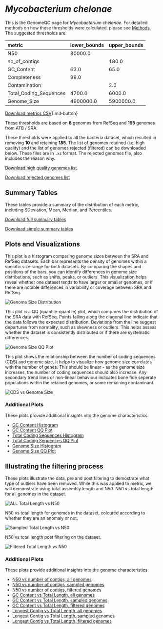 # *Mycobacterium chelonae*

This is the GenomeQC page for *Mycobacterium chelonae*. For detailed methods on how these thresholds were calculated, please see [Methods](../../methods.md).
The suggested thresholds are: 

| metric                 | lower_bounds   | upper_bounds   |
|:-----------------------|:---------------|:---------------|
| N50                    | 80000.0        |                |
| no_of_contigs          |                | 180.0          |
| GC_Content             | 63.0           | 65.0           |
| Completeness           | 99.0           |                |
| Contamination          |                | 2.0            |
| Total_Coding_Sequences | 4700.0         | 6000.0         |
| Genome_Size            | 4900000.0      | 5900000.0      |

[Download metrics CSV](Mycobacterium_chelonae_metrics.csv){.md-button}


These thresholds are based on **8** genomes from RefSeq and **195** genomes from ATB / SRA.

These thresholds were applied to all the bacteria dataset, which resulted in removing **10** and retaining **185**.
The list of genomes retained (i.e. high quality) and the list of genomes rejected (filtered) can be downloaded below. These files are in `.xz` format. The rejected genomes file, also includes the reason why.

[Download high quality genomes list](Mycobacterium_chelonae_high_quality_genomes.csv.xz)


[Download rejected genomes list](Mycobacterium_chelonae_filtered_out_genomes.csv.xz)



## Summary Tables
These tables provide a summary of the distribution of each metric, including SDeviation, Mean, Median, and Percentiles.

[Download full summary tables](summary.csv)

[Download simple summary tables](selected_summary.csv)

## Plots and Visualizations

This plot is a histogram comparing genome sizes between the SRA and RefSeq datasets. Each bar represents the density of genomes within a specific size range for both datasets. By comparing the shapes and positions of the bars, you can identify differences in genome size distributions, such as shifts, peaks, or outliers. This visualization helps reveal whether one dataset tends to have larger or smaller genomes, or if there are notable differences in variability or coverage between SRA and RefSeq.

![Genome Size Distribution](Genome_Size_refseq_histogram_kde.png)

This plot is a QQ (quantile-quantile) plot, which compares the distribution of the SRA data with RefSeq. Points falling along the diagonal line indicate that the data follows the expected distribution. Deviations from the line suggest departures from normality, such as skewness or outliers. This helps assess whether the dataset is consistently distributed or if there are systematic differences.

![Genome Size QQ Plot](Genome_Size_refseq_qqplot.png)

This plot shows the relationship between the number of coding sequences (CDS) and genome size. It helps to visualize how genome size correlates with the number of genes. This should be linear - as the genome size increases, the number of coding sequences should also increase. Any secondary trend lines or non-linear behaviour indicates bone fide seperate populations within the retained genomes, or some remaining contaminant. 

![CDS vs Genome Size](Mycobacterium_chelonae_CDS_vs_Genome_Size.png)

### Additional Plots

These plots provide additional insights into the genome characteristics:

- [GC Content Histogram](GC_Content_refseq_histogram_kde.png)
- [GC Content QQ Plot](GC_Content_refseq_qqplot.png)
- [Total Coding Sequences Histogram](Total_Coding_Sequences_refseq_histogram_kde.png)
- [Total Coding Sequences QQ Plot](Total_Coding_Sequences_refseq_qqplot.png)
- [Genome Size Histogram](Genome_Size_refseq_histogram_kde.png)
- [Genome Size QQ Plot](Genome_Size_refseq_qqplot.png)
## Illustrating the filtering process
These plots illustrate the data, pre and post filtering to demostrate what type of outliers have been removed. While this was applied to metric, we will demonstrate using total assembly length and N50.
N50 vs total length for all genomes in the dataset.

![ALL Total Length vs N50](Mycobacterium_chelonae_all_total_length_N50.png)

N50 vs total length for genomes in the dataset, coloured according to whether they are an anomaly or not.

![Sampled Total Length vs N50](Mycobacterium_chelonae_sample_total_length_N50.png)

N50 vs total length post filtering on the dataset.

![Filtered Total Length vs N50](Mycobacterium_chelonae_filt_total_length_N50.png)

### Additional Plots

These plots provide additional insights into the genome characteristics:

- [N50 vs number of contigs, all genomes](Mycobacterium_chelonae_all_N50_number.png)
- [N50 vs number of contigs, sampled genomes](Mycobacterium_chelonae_sample_N50_number.png)
- [N50 vs number of contigs, filtered genomes](Mycobacterium_chelonae_filt_N50_number.png)
- [GC Content vs Total Length, all genomes](Mycobacterium_chelonae_all_total_length_GC_Content.png)
- [GC Content vs Total Length, sampled genomes](Mycobacterium_chelonae_sample_total_length_GC_Content.png)
- [GC Content vs Total Length, filtered genomes](Mycobacterium_chelonae_filt_total_length_GC_Content.png)
- [Longest Contig vs Total Length, all genomes](Mycobacterium_chelonae_all_total_length_longest.png)
- [Longest Contig vs Total Length, sampled genomes](Mycobacterium_chelonae_sample_total_length_longest.png)
- [Longest Contig vs Total Length, filtered genomes](Mycobacterium_chelonae_filt_total_length_longest.png)
